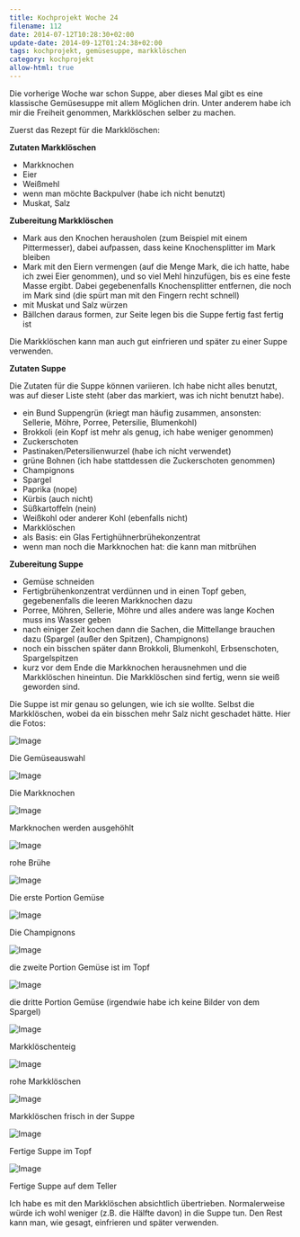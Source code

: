 ```yaml
---
title: Kochprojekt Woche 24
filename: 112
date: 2014-07-12T10:28:30+02:00
update-date: 2014-09-12T01:24:38+02:00
tags: kochprojekt, gemüsesuppe, markklöschen
category: kochprojekt
allow-html: true
---
```


<p>Die vorherige Woche war schon Suppe, aber dieses Mal gibt es eine klassische Gemüsesuppe mit allem Möglichen drin. Unter anderem habe ich mir die Freiheit genommen, Markklöschen selber zu machen.</p>

<p>Zuerst das Rezept für die Markklöschen:</p>

<p><strong>Zutaten Markklöschen</strong></p>

<ul>
<li>Markknochen</li>

<li>Eier</li>

<li>Weißmehl</li>

<li>wenn man möchte Backpulver (habe ich nicht benutzt)</li>

<li>Muskat, Salz</li>
</ul>

<p><strong>Zubereitung Markklöschen</strong></p>

<ul>
<li>Mark aus den Knochen herausholen (zum Beispiel mit einem Pittermesser), dabei aufpassen, dass keine Knochensplitter im Mark bleiben</li>

<li>Mark mit den Eiern vermengen (auf die Menge Mark, die ich hatte, habe ich zwei Eier genommen), und so viel Mehl hinzufügen, bis es eine feste Masse ergibt. Dabei gegebenenfalls Knochensplitter entfernen, die noch im Mark sind (die spürt man mit den Fingern recht schnell)</li>

<li>mit Muskat und Salz würzen</li>

<li>Bällchen daraus formen, zur Seite legen bis die Suppe fertig fast fertig ist</li>
</ul>

<p>Die Markklöschen kann man auch gut einfrieren und später zu einer Suppe verwenden.</p>

<p><strong>Zutaten Suppe</strong></p>

<p>Die Zutaten für die Suppe können variieren. Ich habe nicht alles benutzt, was auf dieser Liste steht (aber das markiert, was ich nicht benutzt habe).</p>

<ul>
<li>ein Bund Suppengrün (kriegt man häufig zusammen, ansonsten: Sellerie, Möhre, Porree, Petersilie, Blumenkohl)</li>

<li>Brokkoli (ein Kopf ist mehr als genug, ich habe weniger genommen)</li>

<li>Zuckerschoten</li>

<li>Pastinaken/Petersilienwurzel (habe ich nicht verwendet)</li>

<li>grüne Bohnen (ich habe stattdessen die Zuckerschoten genommen)</li>

<li>Champignons</li>

<li>Spargel</li>

<li>Paprika (nope)</li>

<li>Kürbis (auch nicht)</li>

<li>Süßkartoffeln (nein)</li>

<li>Weißkohl oder anderer Kohl (ebenfalls nicht)</li>

<li>Markklöschen</li>

<li>als Basis: ein Glas Fertighühnerbrühekonzentrat</li>

<li>wenn man noch die Markknochen hat: die kann man mitbrühen</li>
</ul>

<p><strong>Zubereitung Suppe</strong></p>

<ul>
<li>Gemüse schneiden</li>

<li>Fertigbrühenkonzentrat verdünnen und in einen Topf geben, gegebenenfalls die leeren Markknochen dazu</li>

<li>Porree, Möhren, Sellerie, Möhre und alles andere was lange Kochen muss ins Wasser geben</li>

<li>nach einiger Zeit kochen dann die Sachen, die Mittellange brauchen dazu (Spargel (außer den Spitzen), Champignons)</li>

<li>noch ein bisschen später dann Brokkoli, Blumenkohl, Erbsenschoten, Spargelspitzen</li>

<li>kurz vor dem Ende die Markknochen herausnehmen und die Markklöschen hineintun. Die Markklöschen sind fertig, wenn sie weiß geworden sind.</li>
</ul>

<p>Die Suppe ist mir genau so gelungen, wie ich sie wollte. Selbst die Markklöschen, wobei da ein bisschen mehr Salz nicht geschadet hätte. Hier die Fotos:</p>

<p><img src="/hosted_files/227/download" alt="Image"></p>

<p>Die Gemüseauswahl</p>

<p><img src="/hosted_files/228/download" alt="Image"></p>

<p>Die Markknochen</p>

<p><img src="/hosted_files/229/download" alt="Image"></p>

<p>Markknochen werden ausgehöhlt</p>

<p><img src="/hosted_files/230/download" alt="Image"></p>

<p>rohe Brühe</p>

<p><img src="/hosted_files/231/download" alt="Image"></p>

<p>Die erste Portion Gemüse</p>

<p><img src="/hosted_files/232/download" alt="Image"></p>

<p>Die Champignons</p>

<p><img src="/hosted_files/233/download" alt="Image"></p>

<p>die zweite Portion Gemüse ist im Topf</p>

<p><img src="/hosted_files/234/download" alt="Image"></p>

<p>die dritte Portion Gemüse (irgendwie habe ich keine Bilder von dem Spargel)</p>

<p><img src="/hosted_files/235/download" alt="Image"></p>

<p>Markklöschenteig</p>

<p><img src="/hosted_files/236/download" alt="Image"></p>

<p>rohe Markklöschen</p>

<p><img src="/hosted_files/237/download" alt="Image"></p>

<p>Markklöschen frisch in der Suppe</p>

<p><img src="/hosted_files/238/download" alt="Image"></p>

<p>Fertige Suppe im Topf</p>

<p><img src="/hosted_files/239/download" alt="Image"></p>

<p>Fertige Suppe auf dem Teller</p>

<p>Ich habe es mit den Markklöschen absichtlich übertrieben. Normalerweise würde ich wohl weniger (z.B. die Hälfte davon) in die Suppe tun. Den Rest kann man, wie gesagt, einfrieren und später verwenden.</p>


